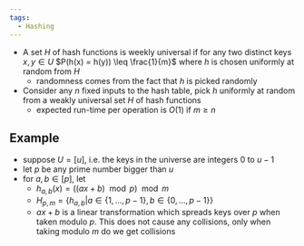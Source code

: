 ```yaml
---
tags:
  - Hashing
---
```

- A set $H$ of hash functions is weekly universal if for any two distinct keys $x,y \in U$ $P(h(x) = h(y)) \leq \frac{1}{m}$ where $h$ is chosen uniformly at random from $H$
	- randomness comes from the fact that $h$ is picked randomly
- Consider any $n$ fixed inputs to the hash table, pick $h$ uniformly at random from a weakly universal set $H$ of hash functions 
	- expected run-time per operation is $O(1)$ if $m \geq n$
## Example
- suppose $U=[u]$, i.e. the keys in the universe are integers $0$ to $u-1$
- let $p$ be any prime number bigger than $u$
- for $a,b \in [p]$, let
	- $h_{a,b}(x)=((ax+b)\mod p)\mod m$
	- $H_{p,m}=\{h_{a,b}|a \in \{1,...,p-1\},b \in \{0,...,p-1\}\}$
	- $ax+b$ is a linear transformation which spreads keys over $p$ when taken modulo $p$. This does not cause any collisions, only when taking modulo $m$ do we get collisions